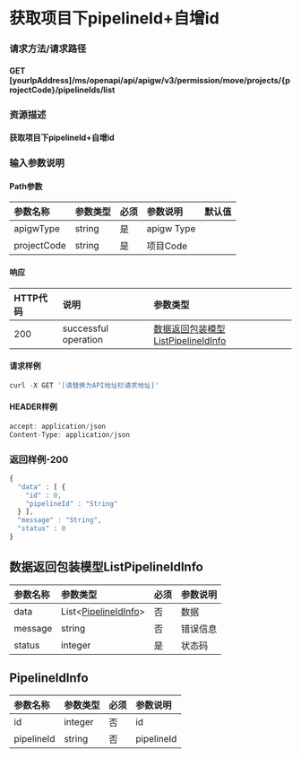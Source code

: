 # 获取项目下pipelineId+自增id

### 请求方法/请求路径

#### GET  [yourIpAddress]/ms/openapi/api/apigw/v3/permission/move/projects/{projectCode}/pipelineIds/list

### 资源描述

#### 获取项目下pipelineId+自增id

### 输入参数说明

#### Path参数

| 参数名称 | 参数类型 | 必须 | 参数说明 | 默认值 |
| :--- | :--- | :--- | :--- | :--- |
| apigwType | string | 是 | apigw Type |  |
| projectCode | string | 是 | 项目Code |  |

#### 响应

| HTTP代码 | 说明 | 参数类型 |
| :--- | :--- | :--- |
| 200 | successful operation | [数据返回包装模型ListPipelineIdInfo]() |

#### 请求样例

```javascript
curl -X GET '[请替换为API地址栏请求地址]'
```

#### HEADER样例

```javascript
accept: application/json
Content-Type: application/json
```

### 返回样例-200

```javascript
{
  "data" : [ {
    "id" : 0,
    "pipelineId" : "String"
  } ],
  "message" : "String",
  "status" : 0
}
```

## 数据返回包装模型ListPipelineIdInfo

| 参数名称 | 参数类型 | 必须 | 参数说明 |
| :--- | :--- | :--- | :--- |
| data | List&lt;[PipelineIdInfo]()&gt; | 否 | 数据 |
| message | string | 否 | 错误信息 |
| status | integer | 是 | 状态码 |

## PipelineIdInfo

| 参数名称 | 参数类型 | 必须 | 参数说明 |
| :--- | :--- | :--- | :--- |
| id | integer | 否 | id |
| pipelineId | string | 否 | pipelineId |

